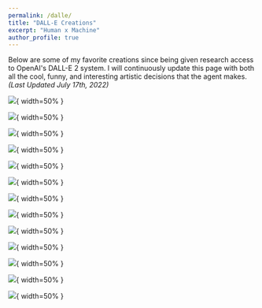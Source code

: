 ```yaml
---
permalink: /dalle/
title: "DALL-E Creations"
excerpt: "Human x Machine"
author_profile: true
---
```


Below are some of my favorite creations since being given research access to OpenAI's DALL-E 2 system. I will continuously update this page with both all the cool, funny, and interesting artistic decisions that the agent makes. *(Last Updated July 17th, 2022)*


![](images/dalle/dalle_c1.png){ width=50% }

![](images/dalle/dalle_c2.png){ width=50% }

![](images/dalle/dalle_c3.png){ width=50% }

![](images/dalle/dalle_c4.png){ width=50% }

![](images/dalle/dalle_c5.png){ width=50% }

![](images/dalle/dalle_c6.png){ width=50% }

![](images/dalle/dalle_c7.png){ width=50% }

![](images/dalle/dalle_c8.png){ width=50% }

![](images/dalle/dalle_c9.png){ width=50% }

![](images/dalle/dalle_c10.png){ width=50% }

![](images/dalle/dalle_c11.png){ width=50% }

![](images/dalle/dalle_c12.png){ width=50% }

![](images/dalle/dalle_c13.png){ width=50% }
